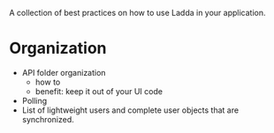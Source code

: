 A collection of best practices on how to use Ladda in your application.

# Organization

- API folder organization
    - how to
    - benefit: keep it out of your UI code
- Polling
- List of lightweight users and complete user objects that are synchronized.
